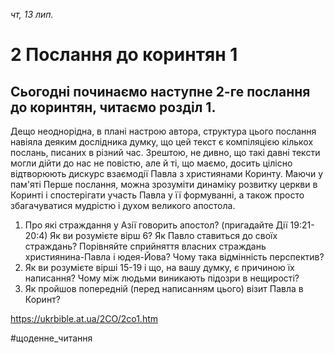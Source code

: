 
_чт, 13 лип._

# 2 Послання до коринтян 1

## Сьогодні починаємо наступне 2-ге послання до коринтян, читаємо розділ 1.
Дещо неоднорідна, в плані настрою автора, структура цього послання навіяла деяким дослідника думку, що цей текст є компіляцією кількох послань, писаних в різний час. Зрештою, не дивно, що такі давні тексти могли дійти до нас не повістю, але й ті, що маємо, досить цілісно відтворюють дискурс взаємодії Павла з християнами Коринту. Маючи у пам'яті Перше послання, можна зрозуміти динаміку розвитку церкви в Коринті і спостерігати участь Павла у її формуванні, а також просто збагачуватися мудрістю і духом великого апостола.
1. Про які страждання у Азії говорить апостол? (пригадайте Дії 19:21-20:4) Як ви розумієте вірш 6? Як Павло ставиться до своїх страждань? Порівняйте сприйняття власних страждань християнина-Павла і юдея-Йова? Чому така відмінність перспектив?
2. Як ви розумієте вірші 15-19 і що, на вашу думку, є причиною їх написання? Чому між людьми виникають підозри в нещирості?
3. Як пройшов попередній (перед написанням цього) візит Павла в Коринт?

https://ukrbible.at.ua/2CO/2co1.htm 

#щоденне_читання
